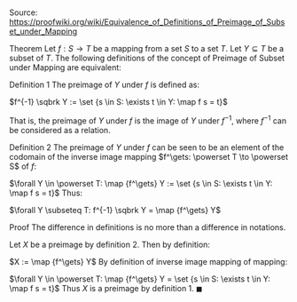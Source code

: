 # 

Source: https://proofwiki.org/wiki/Equivalence_of_Definitions_of_Preimage_of_Subset_under_Mapping



Theorem
Let $f: S \to T$ be a mapping from a set $S$ to a set $T$.
Let $Y \subseteq T$ be a subset of $T$.
The following definitions of the concept of Preimage of Subset under Mapping are equivalent:

Definition 1
The preimage of $Y$ under $f$ is defined as:

$f^{-1} \sqbrk Y := \set {s \in S: \exists t \in Y: \map f s = t}$

That is, the preimage of $Y$ under $f$ is the image of $Y$ under $f^{-1}$, where $f^{-1}$ can be considered as a relation.

Definition 2
The preimage of $Y$ under $f$ can be seen to be an element of the codomain of the inverse image mapping $f^\gets: \powerset T \to \powerset S$ of $f$:

$\forall Y \in \powerset T: \map {f^\gets} Y := \set {s \in S: \exists t \in Y: \map f s = t}$
Thus:

$\forall Y \subseteq T: f^{-1} \sqbrk Y = \map {f^\gets} Y$


Proof
The difference in definitions is no more than a difference in notations.

Let $X$ be a preimage by definition $2$.
Then by definition:

$X := \map {f^\gets} Y$
By definition of inverse image mapping of mapping:

$\forall Y \in \powerset T: \map {f^\gets} Y = \set {s \in S: \exists t \in Y: \map f s = t}$
Thus $X$ is a preimage by definition $1$.
$\blacksquare$





